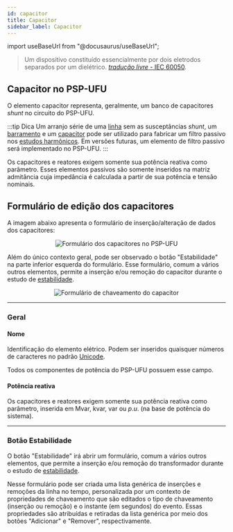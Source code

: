 ```yaml
---
id: capacitor
title: Capacitor
sidebar_label: Capacitor
---
```

import useBaseUrl from "@docusaurus/useBaseUrl";

<link rel="stylesheet" href={useBaseUrl("katex/katex.min.css")} />

>Um dispositivo constituído essencialmente por dois eletrodos separados por um dielétrico. [*tradução livre* - IEC 60050](
http://www.electropedia.org/iev/iev.nsf/display?openform&ievref=436-01-03).

## Capacitor no PSP-UFU
O elemento capacitor representa, geralmente, um banco de capacitores *shunt* no circuito do PSP-UFU.

:::tip Dica
Um arranjo série de uma [linha](line) sem as susceptâncias *shunt*, um [barramento](bus) e um [capacitor](capacitor) pode ser utilizado para fabricar um filtro passivo nos [estudos harmônicos](harmonics). Em versões futuras, um elemento de filtro passivo será implementado no PSP-UFU.
:::

Os capacitores e reatores exigem somente sua potência reativa como parâmetro. Esses elementos passivos são somente inseridos na matriz admitância cuja impedância é calculada a partir de sua potência e tensão nominais.

## Formulário de edição dos capacitores
A imagem abaixo apresenta o formulário de inserção/alteração de dados dos capacitores:

<div><center><img src={useBaseUrl("images/capacitorForm.png")} alt="Formulário dos capacitores no PSP-UFU" title="Formulário dos capacitores no PSP-UFU" /></center></div>

Além do único contexto geral, pode ser observado o botão "Estabilidade" na parte inferior esquerda do formulário. Esse formulário, comum a vários outros elementos, permite a inserção e/ou remoção do capacitor durante o estudo de [estabilidade](stability).

<div><center><img src={useBaseUrl("images/swCapacitor.png")} alt="Formulário de chaveamento do capacitor" title="Formulário de chaveamento do capacitor" /></center></div>

---
### Geral

#### Nome
Identificação do elemento elétrico. Podem ser inseridos quaisquer números de caracteres no padrão [Unicode](https://pt.wikipedia.org/wiki/Unicode).

Todos os componentes de potência do PSP-UFU possuem esse campo.

#### Potência reativa
Os capacitores e reatores exigem somente sua potência reativa como parâmetro, inserida em Mvar, kvar, var ou $p.u.$ (na base de potência do sistema). 

---
### Botão Estabilidade
O botão "Estabilidade" irá abrir um formulário, comum a vários outros elementos, que permite a inserção e/ou remoção do transformador durante o estudo de [estabilidade](stability).

Nesse formulário pode ser criada uma lista genérica de inserções e remoções da linha no tempo, personalizada por um contexto de propriedades de chaveamento que são editados o tipo de chaveamento (inserção ou remoção) e o instante (em segundos) do evento. Essas propriedades são atribuídas e retiradas da lista genérica por meio dos botões "Adicionar" e "Remover", respectivamente.